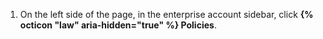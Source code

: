 1. On the left side of the page, in the enterprise account sidebar, click **{% octicon "law" aria-hidden="true" %} Policies**.
